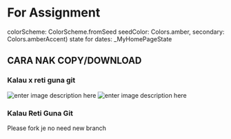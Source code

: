 
# For Assignment

  colorScheme: ColorScheme.fromSeed
  seedColor: Colors.amber, secondary: Colors.amberAccent)
  state for dates: _MyHomePageState

## CARA NAK COPY/DOWNLOAD
### Kalau x reti guna git
![enter image description here](https://i.ibb.co/xDkPvG9/1.png)
![enter image description here](https://i.ibb.co/qNbPrTj/2.png)

### Kalau Reti Guna Git
Please fork je no need new branch

